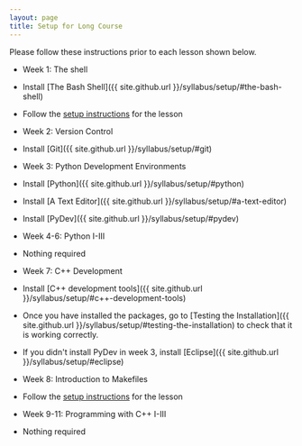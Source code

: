 ```yaml
---
layout: page
title: Setup for Long Course
---
```

Please follow these instructions prior to each lesson shown below.

* Week 1: The shell
 * Install [The Bash Shell]({{ site.github.url }}/syllabus/setup/#the-bash-shell)
 * Follow the [setup instructions](http://swcarpentry.github.io/shell-novice/setup) for the lesson

* Week 2: Version Control
 * Install [Git]({{ site.github.url }}/syllabus/setup/#git)

* Week 3: Python Development Environments
 * Install [Python]({{ site.github.url }}/syllabus/setup/#python)
 * Install [A Text Editor]({{ site.github.url }}/syllabus/setup/#a-text-editor)
 * Install [PyDev]({{ site.github.url }}/syllabus/setup/#pydev)

* Week 4-6: Python I-III
 * Nothing required

* Week 7: C++ Development
 * Install [C++ development tools]({{ site.github.url }}/syllabus/setup/#c++-development-tools)
 * Once you have installed the packages, go to [Testing the Installation]({{ site.github.url }}/syllabus/setup/#testing-the-installation) to check that
it is working correctly.
 * If you didn't install PyDev in week 3, install [Eclipse]({{ site.github.url }}/syllabus/setup/#eclipse)

* Week 8: Introduction to Makefiles
 * Follow the [setup instructions](https://ornl-ssd.github.io/cpp-make-intro/setup/) for the lesson

* Week 9-11: Programming with C++ I-III
 * Nothing required
